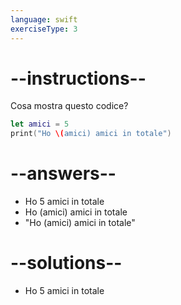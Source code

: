 ```yaml
---
language: swift
exerciseType: 3
---
```


# --instructions--

Cosa mostra questo codice?
```swift
let amici = 5
print("Ho \(amici) amici in totale")
```

# --answers--

- Ho 5 amici in totale
- Ho \(amici) amici in totale
- "Ho \(amici) amici in totale"

# --solutions--

- Ho 5 amici in totale
